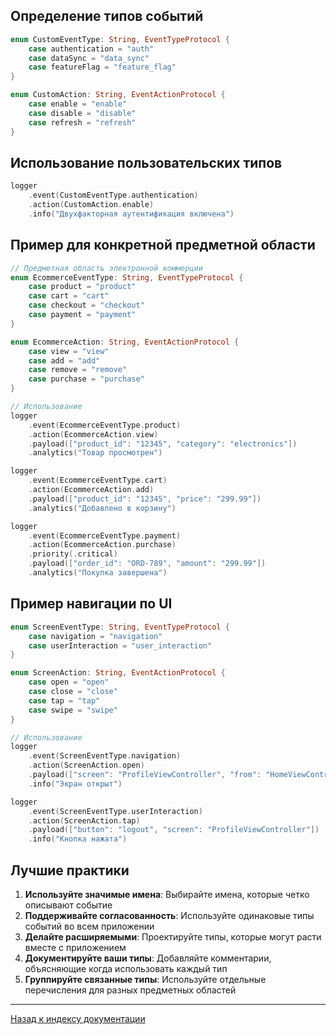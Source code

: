 ## Определение типов событий

```swift
enum CustomEventType: String, EventTypeProtocol {
    case authentication = "auth"
    case dataSync = "data_sync"
    case featureFlag = "feature_flag"
}

enum CustomAction: String, EventActionProtocol {
    case enable = "enable"
    case disable = "disable"
    case refresh = "refresh"
}
```

## Использование пользовательских типов

```swift
logger
    .event(CustomEventType.authentication)
    .action(CustomAction.enable)
    .info("Двухфакторная аутентификация включена")
```

## Пример для конкретной предметной области

```swift
// Предметная область электронной коммерции
enum EcommerceEventType: String, EventTypeProtocol {
    case product = "product"
    case cart = "cart"
    case checkout = "checkout"
    case payment = "payment"
}

enum EcommerceAction: String, EventActionProtocol {
    case view = "view"
    case add = "add"
    case remove = "remove"
    case purchase = "purchase"
}

// Использование
logger
    .event(EcommerceEventType.product)
    .action(EcommerceAction.view)
    .payload(["product_id": "12345", "category": "electronics"])
    .analytics("Товар просмотрен")

logger
    .event(EcommerceEventType.cart)
    .action(EcommerceAction.add)
    .payload(["product_id": "12345", "price": "299.99"])
    .analytics("Добавлено в корзину")

logger
    .event(EcommerceEventType.payment)
    .action(EcommerceAction.purchase)
    .priority(.critical)
    .payload(["order_id": "ORD-789", "amount": "299.99"])
    .analytics("Покупка завершена")
```

## Пример навигации по UI

```swift
enum ScreenEventType: String, EventTypeProtocol {
    case navigation = "navigation"
    case userInteraction = "user_interaction"
}

enum ScreenAction: String, EventActionProtocol {
    case open = "open"
    case close = "close"
    case tap = "tap"
    case swipe = "swipe"
}

// Использование
logger
    .event(ScreenEventType.navigation)
    .action(ScreenAction.open)
    .payload(["screen": "ProfileViewController", "from": "HomeViewController"])
    .info("Экран открыт")

logger
    .event(ScreenEventType.userInteraction)
    .action(ScreenAction.tap)
    .payload(["button": "logout", "screen": "ProfileViewController"])
    .info("Кнопка нажата")
```

## Лучшие практики

1. **Используйте значимые имена**: Выбирайте имена, которые четко описывают событие
2. **Поддерживайте согласованность**: Используйте одинаковые типы событий во всем приложении
3. **Делайте расширяемыми**: Проектируйте типы, которые могут расти вместе с приложением
4. **Документируйте ваши типы**: Добавляйте комментарии, объясняющие когда использовать каждый тип
5. **Группируйте связанные типы**: Используйте отдельные перечисления для разных предметных областей

---

[Назад к индексу документации](../index.md)
